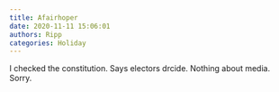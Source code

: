 ```yaml
---
title: Afairhoper
date: 2020-11-11 15:06:01
authors: Ripp
categories: Holiday
---
```


 I checked the constitution.
Says electors drcide.
Nothing about media.
Sorry.